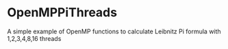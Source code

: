 # OpenMPPiThreads
 A simple example of OpenMP functions to calculate Leibnitz Pi formula with 1,2,3,4,8,16 threads
